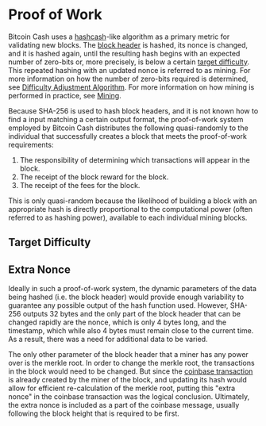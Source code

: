 # Proof of Work

Bitcoin Cash uses a [hashcash](https://en.wikipedia.org/wiki/Hashcash)-like algorithm as a primary metric for validating new blocks.
The [block header](/protocol/blockchain/block/block-header) is hashed, its nonce is changed, and it is hashed again, until the resulting hash begins with an expected number of zero-bits or, more precisely, is below a certain [target difficulty](#target-difficulty).
This repeated hashing with an updated nonce is referred to as mining.
For more information on how the number of zero-bits required is determined, see [Difficulty Adjustment Algorithm](/protocol/blockchain/proof-of-work/difficulty-adjustment-algorithm).
For more information on how mining is performed in practice, see [Mining](/protocol/blockchain/proof-of-work/mining).

Because SHA-256 is used to hash block headers, and it is not known how to find a input matching a certain output format, the proof-of-work system employed by Bitcoin Cash distributes the following quasi-randomly to the individual that successfully creates a block that meets the proof-of-work requirements:

 1. The responsibility of determining which transactions will appear in the block.
 2. The receipt of the block reward for the block.
 3. The receipt of the fees for the block.

This is only quasi-random because the likelihood of building a block with an appropriate hash is directly proportional to the computational power (often referred to as hashing power), available to each individual mining blocks.

## Target Difficulty



## Extra Nonce

Ideally in such a proof-of-work system, the dynamic parameters of the data being hashed (i.e. the block header) would provide enough variability to guarantee any possible output of the hash function used.
However, SHA-256 outputs 32 bytes and the only part of the block header that can be changed rapidly are the nonce, which is only 4 bytes long, and the timestamp, which while also 4 bytes must remain close to the current time.
As a result, there was a need for additional data to be varied.

The only other parameter of the block header that a miner has any power over is the merkle root.
In order to change the merkle root, the transactions in the block would need to be changed.
But since the [coinbase transaction](/protocol/blockchain/block#coinbase-transaction) is already created by the miner of the block, and updating its hash would allow for efficient re-calculation of the merkle root, putting this "extra nonce" in the coinbase transaction was the logical conclusion.
Ultimately, the extra nonce is included as a part of the coinbase message, usually following the block height that is required to be first.